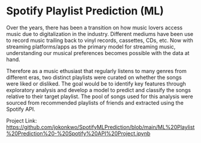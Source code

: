 # Spotify Playlist Prediction (ML)

Over the years, there has been a transition on how music lovers access music due to digitalization in the industry. Different mediums have been use to record music trailing back to vinyl records, cassettes, CDs, etc. Now with streaming platforms/apps as the primary model for streaming music, understanding our musical preferences becomes possible with the data at hand.

Therefore as a music ethusiast that regularly listens to many genres from different eras, two distinct playlists were curated on whether the songs were liked or disliked. The goal would be to identify key features through exploratory analysis and develop a model to predict and classify the songs relative to their target playlist. The pool of songs used for this analysis were sourced from recommended playlists of friends and extracted using the Spotify API.

Project Link:
https://github.com/jokonkwo/SpotifyMLPrediction/blob/main/ML%20Playlist%20Prediction%20-%20Spotify%20API%20Project.ipynb
